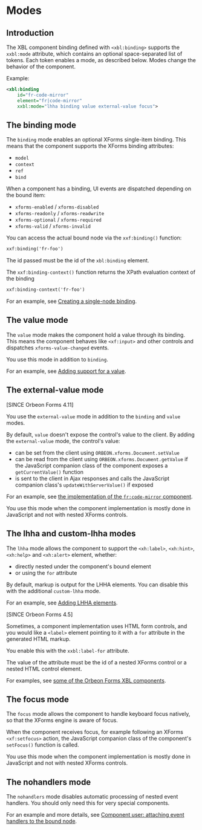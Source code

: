 # Modes

<!-- toc -->

## Introduction

The XBL component binding defined with `<xbl:binding>` supports the `xxbl:mode` attribute, which contains an optional space-separated list of tokens. Each token enables a mode, as described below. Modes change the behavior of the component.

Example:

```xml
<xbl:binding
    id="fr-code-mirror"
    element="fr|code-mirror"
    xxbl:mode="lhha binding value external-value focus">
```

## The binding mode

The `binding` mode enables an optional XForms single-item binding. This means that the component supports the XForms binding attributes:

* `model`
* `context`
* `ref`
* `bind`

When a component has a binding, UI events are dispatched depending on the bound item:

* `xforms-enabled` / `xforms-disabled`
* `xforms-readonly` / `xforms-readwrite`
* `xforms-optional` / `xforms-required`
* `xforms-valid` / `xforms-invalid`

You can access the actual bound node via the `xxf:binding()` function:

```xml
xxf:binding('fr-foo')
```

The id passed must be the id of the `xbl:binding` element.

The `xxf:binding-context()` function returns the XPath evaluation context of the binding

```xml
xxf:binding-context('fr-foo')
```

For an example, see [Creating a single-node binding](http://doc.orbeon.com/xforms/xbl/tutorial.html#creating-a-single-node-binding).

## The value mode

The `value` mode makes the component hold a value through its binding. This means the component behaves like `<xf:input>` and other controls and dispatches `xforms-value-changed` events.

You use this mode in addition to `binding`.

For an example, see [Adding support for a value](http://doc.orbeon.com/xforms/xbl/tutorial.html#adding-support-for-a-value).

## The external-value mode

[SINCE Orbeon Forms 4.11]

You use the `external-value` mode in addition to the `binding` and `value` modes.

By default, `value` doesn't expose the control's value to the client. By adding the `external-value` mode, the control's value:

- can be set from the client using `ORBEON.xforms.Document.setValue`
- can be read from the client using `ORBEON.xforms.Document.getValue` if the JavaScript companion class of the component exposes a `getCurrentValue()` function
- is sent to the client in Ajax responses and calls the JavaScript companion class's `updateWithServerValue()` if exposed

For an example, see [the implementation of the `fr:code-mirror` component](https://github.com/orbeon/orbeon-forms/blob/master/src/resources-packaged/xbl/orbeon/code-mirror/code-mirror.xbl).

You use this mode when the component implementation is mostly done in JavaScript and not with nested XForms controls.

## The lhha and custom-lhha modes

The `lhha` mode allows the component to support the `<xh:label>`, `<xh:hint>`, `<xh:help>` and `<xh:alert>` element, whether:

- directly nested under the component's bound element
- or using the `for` attribute

By default, markup is output for the LHHA elements. You can disable this with the additional `custom-lhha` mode.

For an example, see [Adding LHHA elements](http://doc.orbeon.com/xforms/xbl/tutorial.html#adding-lhha-elements).

[SINCE Orbeon Forms 4.5]

Sometimes, a component implementation uses HTML form controls, and you would like a `<label>` element pointing to it with a `for` attribute in the generated HTML markup.

You enable this with the `xxbl:label-for` attribute.

The value of the attribute must be the id of a nested XForms control or a nested HTML control element.

For examples, see [some of the Orbeon Forms XBL components](https://github.com/orbeon/orbeon-forms/tree/master/src/resources-packaged/xbl/orbeon).

## The focus mode

The `focus` mode allows the component to handle keyboard focus natively, so that the XForms engine is aware of focus.

When the component receives focus, for example following an XForms `<xf:setfocus>` action, the JavaScript companion class of the component's `setFocus()` function is called.

You use this mode when the component implementation is mostly done in JavaScript and not with nested XForms controls.

## The nohandlers mode

The `nohandlers` mode disables automatic processing of nested event handlers. You should only need this for very special components.

For an example and more details, see [Component user: attaching event handlers to the bound node](http://doc.orbeon.com/xforms/xbl/event-handling.html#component-user-attaching-event-handlers-to-the-bound-node).
